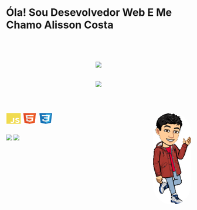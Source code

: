# Óla! Sou Desevolvedor Web E Me Chamo Alisson Costa  
</br></br></br>
<div align="center">
  <img height="155em" src="https://github-readme-stats.vercel.app/api?username=allissoncosta&show_icons=true&theme=aura&include_all_commits=true&count_private=true"/>
  </br></br></br>
  <img height="155em" src="https://github-readme-stats.vercel.app/api/top-langs/?username=allissoncosta&layout=compact&langs_count=7&theme=aura"/>
</div>
</br></br></br>
<div style="display: inline_block"><br>
  <img align="center" alt="Alisson-Js" height="30" width="40" src="https://raw.githubusercontent.com/devicons/devicon/master/icons/javascript/javascript-plain.svg">
  <img align="center" alt="Alisson-HTML" height="30" width="40" src="https://raw.githubusercontent.com/devicons/devicon/master/icons/html5/html5-original.svg">
  <img align="center" alt="Alisson-CSS" height="30" width="40" src="https://raw.githubusercontent.com/devicons/devicon/master/icons/css3/css3-original.svg">
  <img align="right" alt="Alisson-bitmoji" height="250" style="border-radius:50px;" src="./img/Alisson.png">
</div> 
 
  ##
  
  <div> 
    <a href = "mailto:alissonsantoscosta_17@hotmail.com"><img src="https://img.shields.io/badge/-Gmail-%23333?style=for-the-badge&logo=gmail&logoColor=white" target="_blank"></a>
  <a href="https://www.linkedin.com/in/alisson-santos-0936a7210?lipi=urn%3Ali%3Apage%3Ad_flagship3_profile_view_base_contact_details%3Bgo3P72lJTh2J8usyDAD9lA%3D%3D"><img src="https://img.shields.io/badge/-LinkedIn-%230077B5?style=for-the-badge&logo=linkedin&logoColor=white" target="_blank"></a> 
</div>

